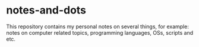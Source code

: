 # notes-and-dots
This repository contains my personal notes on several things, for example: notes on computer related topics, programming languages, OSs, scripts and etc.
